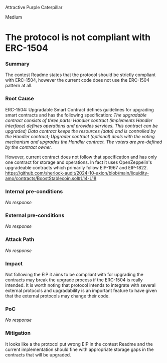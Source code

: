 Attractive Purple Caterpillar

Medium

# The protocol is not compliant with ERC-1504

### Summary

The contest Readme states that the protocol should be strictly compliant with ERC-1504, however the current code does not use the ERC-1504 pattern at all. 

### Root Cause

ERC-1504: Upgradable Smart Contract defines guidelines for upgrading smart contracts and has the following specification:
_The upgradable contract consists of three parts:
Handler contract (implements Handler interface) defines operations and provides services. This contract can be upgraded;
Data contract keeps the resources (data) and is controlled by the Handler contract;
Upgrader contract (optional) deals with the voting mechanism and upgrades the Handler contract. The voters are pre-defined by the contract owner._

However, current contract does not follow that specification and has only one contract for storage and operations. In fact it uses OpenZeppelin's upgradeable contracts which primarily follow EIP-1967 and EIP-1822.
https://github.com/sherlock-audit/2024-10-axion/blob/main/liquidity-amo/contracts/BoostStablecoin.sol#L14-L18



### Internal pre-conditions

_No response_

### External pre-conditions

_No response_

### Attack Path

_No response_

### Impact

Not following the EIP it aims to be compliant with for upgrading the contracts may break the upgrade process if the ERC-1504 is really intended. It is worth noting that protocol intends to integrate with several external protocols and upgradability is an important feature to have given that the external protocols may change their code. 

### PoC

_No response_

### Mitigation

It looks like a the protocol put wrong EIP in the contest Readme and the current implementation should fine with appropriate storage gaps in the contracts that will be upgraded. 